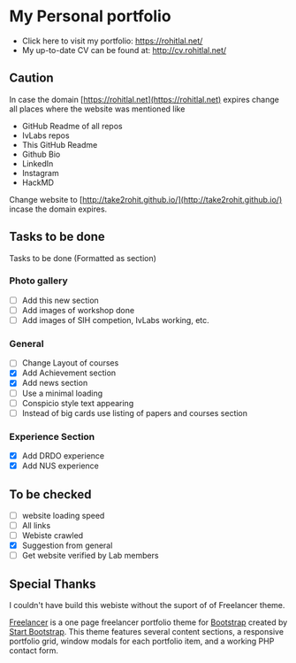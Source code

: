 # My Personal portfolio

- Click here to visit my portfolio: https://rohitlal.net/
- My up-to-date CV can be found at: http://cv.rohitlal.net/

## Caution

In case the domain [https://rohitlal.net](https://rohitlal.net) expires change all places where the website was mentioned like

- GitHub Readme of all repos
- IvLabs repos
- This GitHub Readme
- Github Bio
- LinkedIn
- Instagram
- HackMD

Change website to [http://take2rohit.github.io/](http://take2rohit.github.io/) incase the domain expires.

## Tasks to be done
Tasks to be done (Formatted as section)

### Photo gallery 
- [ ] Add this new section
- [ ] Add images of workshop done 
- [ ] Add images of SIH competion, IvLabs working, etc.

### General
- [ ] Change Layout of courses  
- [x] Add Achievement section
- [x] Add news section
- [ ] Use a minimal loading
- [ ] Conspicio style text appearing
- [ ] Instead of big cards use listing of papers and courses section

### Experience Section
- [x] Add DRDO experience
- [x] Add NUS experience

## To be checked

- [ ] website loading speed
- [ ] All links
- [ ] Webiste crawled
- [x] Suggestion from general
- [ ] Get website verified by Lab members

## Special Thanks

I couldn't have build this webiste without the suport of of Freelancer theme.

[Freelancer](http://startbootstrap.com/template-overviews/freelancer/) is a one page freelancer portfolio theme for [Bootstrap](http://getbootstrap.com/) created by [Start Bootstrap](http://startbootstrap.com/). This theme features several content sections, a responsive portfolio grid, window modals for each portfolio item, and a working PHP contact form.
